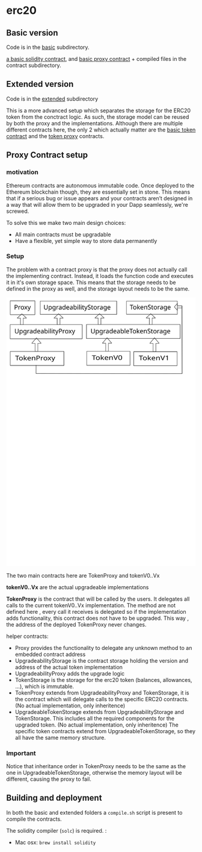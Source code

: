 # erc20

## Basic version

Code is in the [basic](./basic) subdirectory.

[a basic solidity contract](basic/basic_contract.sol), and [basic proxy contract](basic/proxy_contract.sol) +
compiled files in the contract subdirectory.


## Extended version

Code is in the [extended](./extended) subdirectory

This is a more advanced setup which separates the storage for the ERC20 token from the conctract logic. As such,
the storage model can be reused by both the proxy and the implementations. Although there are multiple different
contracts here, the only 2 which actually matter are the [basic token contract](./extended/basic_contract.sol) and
the [token proxy](./extended/token_proxy.sol) contracts.

## Proxy Contract setup
 
### motivation

Ethereum contracts are autonomous immutable code. Once deployed to the Ethereum blockchain though, they are essentially set in stone. This means that if a serious bug or issue appears and your contracts aren’t designed in a way that will allow them to be upgraded in your Dapp seamlessly, we're screwed.

To  solve this we make two main design choices:
- All main contracts must be upgradable
- Have a flexible, yet simple way to store data permanently

### Setup

The problem with a contract proxy is that the proxy does not actually call the implementing contract. Instead,
it loads the function code and executes it in it's own storage space. This means that the storage needs to be
defined in the proxy as well, and the storage layout needs to be the same.

![contract hierarchy diagram](erc20_setup.svg)

The two main contracts here are TokenProxy  and tokenV0..Vx

**tokenV0..Vx** are the actual upgradeable implementations

**TokenProxy** is the contract that will be called by the users. It delegates all calls to the current tokenV0..Vx implementation. The method are not defined here , every call it receives is delegated so if the implementation adds functionality, this contract does not have to be upgraded.
This way , the address of the deployed TokenProxy never changes.

helper contracts:
+ Proxy provides the functionality to delegate any unknown method to an embedded contract address
+ UpgradeabilityStorage is the contract storage holding the version and address of the actual token implementation
+ UpgradeabilityProxy adds the upgrade logic
+ TokenStorage is the storage for the erc20 token (balances, allowances, ...), which is immutable.
+ TokenProxy extends from UpgradeabilityProxy and TokenStorage, it is the contract which will delegate calls to the
  specific ERC20 contracts. (No actual implementation, only inheritence)
+ UpgradeableTokenStorage extends from UpgradeabilityStorage and TokenStorage. This includes all the required components
  for the upgraded token. (No actual implementation, only inheritence)
  The specific token contracts extend from UpgradeableTokenStorage, so they all have the same memory structure.

### Important

Notice that inheritance order in TokenProxy needs to be the same as the one in UpgradeableTokenStorage, otherwise the memory layout will
be different, causing the proxy to fail.

## Building and deployment

In both the basic and extended folders a `compile.sh` script is present to compile the contracts.

The solidity compiler (`solc`) is required. :
- Mac osx: `brew install solidity`  